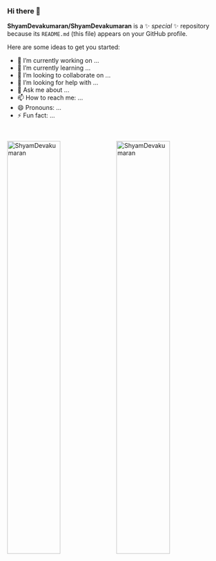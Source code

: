 ### Hi there 👋


**ShyamDevakumaran/ShyamDevakumaran** is a ✨ _special_ ✨ repository because its `README.md` (this file) appears on your GitHub profile.

Here are some ideas to get you started:

- 🔭 I’m currently working on ...
- 🌱 I’m currently learning ...
- 👯 I’m looking to collaborate on ...
- 🤔 I’m looking for help with ...
- 💬 Ask me about ...
- 📫 How to reach me: ...
- 😄 Pronouns: ...
- ⚡ Fun fact: ...

<br/>
<p align="left">

  <img width="49.5%" src="https://github-readme-stats.vercel.app/api?username=ShyamDevakumaran&show_icons=true&locale=en" alt="ShyamDevakumaran" />
    <img width="49.5%" src="https://github-readme-streak-stats.herokuapp.com/?user=ShyamDevakumaran&" alt="ShyamDevakumaran" />

</p>
<br>
